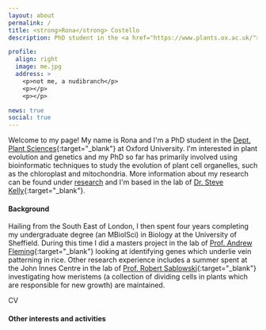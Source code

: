 ```yaml
---
layout: about
permalink: /
title: <strong>Rona</strong> Costello
description: PhD student in the <a href="https://www.plants.ox.ac.uk/">Dept. Plant Sciences, Oxford University</a>

profile:
  align: right
  image: me.jpg
  address: >
    <p>not me, a nudibranch</p>
    <p></p>
    <p></p>

news: true
social: true
---
```


Welcome to my page! My name is Rona and I'm a PhD student in the [Dept. Plant Sciences](https://www.plants.ox.ac.uk/){:target="\_blank"} at Oxford University. I'm interested in plant evolution and genetics and my PhD so far has primarily involved using bioinformatic techniques to study the evolution of plant cell organelles, such as the chloroplast and mitochondria. More information about my research can be found under [research](/research) and I'm based in the lab of [Dr. Steve Kelly](http://www.stevekellylab.com/){:target="\_blank"}.

####  Background  ####

Hailing from the South East of London, I then spent four years completing my undergraduate degree (an MBiolSci) in Biology at the University of Sheffield. During this time I did a masters project in the lab of [Prof. Andrew Fleming](http://fleminglab.group.shef.ac.uk/){:target="\_blank"} looking at identifying genes which underlie vein patterning in rice. Other research experience includes a summer spent at the John Innes Centre in the lab of [Prof. Robert Sablowski](https://www.jic.ac.uk/directory/robert-sablowski/){:target="\_blank"} investigating how meristems (a collection of dividing cells in plants which are responsible for new growth) are maintained.

CV

####  Other interests and activities  ####
